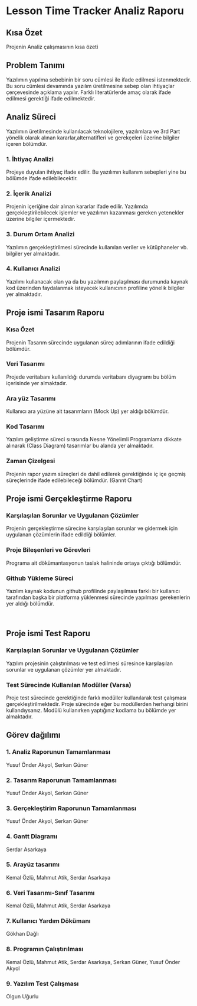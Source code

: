 # Lesson Time Tracker Analiz Raporu
## Kısa Özet
Projenin Analiz çalışmasının kısa özeti 
## Problem Tanımı
Yazılımın yapılma sebebinin bir soru cümlesi ile ifade edilmesi istenmektedir. Bu soru cümlesi devamında yazılım üretilmesine sebep olan ihtiyaçlar çerçevesinde açıklama yapılır. Farklı literatürlerde amaç olarak ifade edilmesi gerektiği ifade edilmektedir. 
## Analiz Süreci
Yazılımın üretilmesinde kullanılacak teknolojilere, yazılımlara ve 3rd Part  yönelik olarak alınan kararlar,alternatifleri ve gerekçeleri üzerine bilgiler içeren bölümdür. 
### 1. İhtiyaç Analizi
Projeye duyulan ihtiyaç ifade edilir. Bu yazılımın kullanım sebepleri yine bu bölümde ifade edilebilecektir. 
### 2. İçerik Analizi 
Projenin içeriğine dair alınan kararlar ifade edilir. Yazılımda gerçekleştirilebilecek işlemler ve yazılımın kazanması gereken yetenekler üzerine bilgiler içermektedir.
### 3. Durum Ortam Analizi
Yazılımın gerçekleştirilmesi sürecinde kullanılan veriler ve kütüphaneler vb. bilgiler yer almaktadır. 
### 4. Kullanıcı Analizi 
Yazılımı kullanacak olan ya da bu yazılımın paylaşılması durumunda kaynak kod üzerinden faydalanmak isteyecek kullanıcının profiline yönelik bilgiler yer almaktadır.

## Proje ismi Tasarım Raporu
### Kısa Özet
Projenin Tasarım sürecinde uygulanan süreç adımlarının ifade edildiği bölümdür. 
### Veri Tasarımı
Projede veritabanı kullanıldığı durumda veritabanı diyagramı bu bölüm içerisinde yer almaktadır. 
### Ara yüz Tasarımı
Kullanıcı ara yüzüne ait tasarımların (Mock Up) yer aldığı bölümdür. 
### Kod Tasarımı
Yazılım geliştirme süreci sırasında Nesne Yönelimli Programlama dikkate alınarak (Class Diagram) tasarımlar bu alanda yer almaktadır. 
### Zaman Çizelgesi
Projenin rapor yazım süreçleri de dahil edilerek gerektiğinde iç içe geçmiş süreçlerinde ifade edilebileceği bölümdür. (Gannt Chart)
 
## Proje ismi Gerçekleştirme Raporu
### Karşılaşılan Sorunlar ve Uygulanan Çözümler
Projenin gerçekleştirme sürecine karşılaşılan sorunlar ve gidermek için uygulanan çözümlerin ifade edildiği bölümler. 
### Proje Bileşenleri ve Görevleri
Programa ait dökümantasyonun taslak halininde ortaya çıktığı bölümdür. 
### Github Yükleme Süreci
Yazılım kaynak kodunun github profilinde paylaşılması farklı bir kullanıcı tarafından başka bir platforma yüklenmesi sürecinde yapılması gerekenlerin yer aldığı bölümdür. 


 
## Proje ismi Test Raporu
### Karşılaşılan Sorunlar ve Uygulanan Çözümler
Yazılım projesinin çalıştırılması ve test edilmesi süresince karşılaşılan sorunlar ve uygulanan çözümler yer almaktadır. 
### Test Sürecinde Kullanılan Modüller (Varsa) 
Proje test sürecinde gerektiğinde farklı modüller kullanılarak test çalışması gerçekleştirilmektedir. Proje sürecinde eğer bu modüllerden herhangi birini kullandıysanız. Modülü kullanırken yaptığınız kodlama bu bölümde yer almaktadır. 
 

## Görev dağılımı
### 1.	Analiz Raporunun Tamamlanması
Yusuf Önder Akyol, Serkan Güner				
### 2.	Tasarım Raporunun Tamamlanması
Yusuf Önder Akyol, Serkan Güner				
### 3.	Gerçekleştirim Raporunun Tamamlanması
Yusuf Önder Akyol, Serkan Güner				
### 4.	Gantt Diagramı
Serdar Asarkaya				
### 5.	Arayüz tasarımı
Kemal Özlü, Mahmut Atik, Serdar Asarkaya				
### 6.	Veri Tasarımı-Sınıf Tasarımı
Kemal Özlü, Mahmut Atik, Serdar Asarkaya				
### 7.	Kullanıcı Yardım Dökümanı
Gökhan Dağlı				
### 8. Programın Çalıştırılması
Kemal Özlü, Mahmut Atik, Serdar Asarkaya, Serkan Güner, Yusuf Önder Akyol				
### 9. Yazılım Test Çalışması
Olgun Uğurlu				


